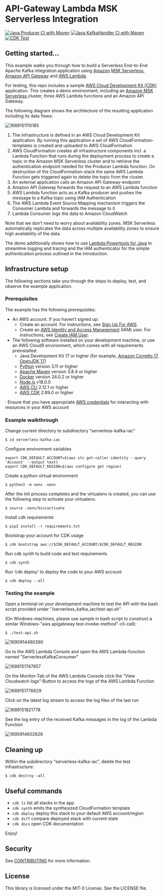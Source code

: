 # API-Gateway Lambda MSK Serverless Integration

[![Java Producer CI with Maven](https://github.com/aws-samples/apigateway-lambda-msk-serverless-integration/actions/workflows/maven-producer.yml/badge.svg)](https://github.com/aws-samples/serverless-kafka-producer/actions/workflows/maven-producer.yml) [![Java KafkaHandler CI with Maven](https://github.com/aws-samples/apigateway-lambda-msk-serverless-integration/actions/workflows/maven-handler.yml/badge.svg)](https://github.com/aws-samples/serverless-kafka-producer/actions/workflows/maven-handler.yml) [![CDK Test](https://github.com/aws-samples/apigateway-lambda-msk-serverless-integration/actions/workflows/cdk-test.yml/badge.svg)](https://github.com/aws-samples/serverless-kafka-producer/actions/workflows/cdk-test.yml)

## Getting started...


This example walks you through how to build a Serverless End-to-End Apache Kafka integration application using [Amazon](https://docs.aws.amazon.com/msk/latest/developerguide/serverless.html) [MSK Serverless](https://docs.aws.amazon.com/msk/latest/developerguide/serverless.html), [Amazon API Gateway](https://aws.amazon.com/api-gateway/) and [AWS Lambda](https://aws.amazon.com/lambda/).

For testing, this repo includes a sample [AWS Cloud Development Kit (CDK)](https://docs.aws.amazon.com/cdk/v2/guide/home.html) application. This creates a demo environment, including an [Amazon MSK Serverless ](https://docs.aws.amazon.com/msk/latest/developerguide/serverless.html)cluster, three AWS Lambda functions and an Amazon API Gateway.

The following diagram shows the architecture of the resulting application including its data flows:

![1689151110185](image/README/1689151110185.png)

1. The infrastructure is defined in an AWS Cloud Development Kit application. By running this application a set of AWS CloudFormation-templates is created and uploaded to AWS CloudFormation
2. AWS CloudFormation creates all infrastructure components incl. a Lambda Function that runs during the deployment process to create a topic in the Amazon MSK Serverless cluster and to retrieve the authentication endpoint needed for the Producer Lambda function. On destruction of the CloudFormation-stack the same AWS Lambda Function gets triggered again to delete the topic from the cluster.
3. An external application calls an Amazon API Gateway-endpoint
4. Amazon API Gateway forwards the request to an AWS Lambda function
5. AWS Lambda function acts as a Kafka producer and pushes the message to a Kafka topic using IAM Authentication
6. The AWS Lambda Event Source Mapping mechanism triggers the Consumer Lambda and forwards the message to it.
7. Lambda Consumer logs the data to Amazon CloudWatch

Note that we don’t need to worry about availability zones. MSK Serverless automatically replicates the data across multiple availability zones to ensure high availability of the data.

The demo additionally shows how to use [Lambda Powertools for Java](https://awslabs.github.io/aws-lambda-powertools-java/) to streamline logging and tracing and the IAM authenticator for the simple authentication process outlined in the introduction.

## Infrastructure setup

The following sections take you through the steps to deploy, test, and observe the example application.

### Prerequisites

The example has the following prerequisites:

* An AWS account. If you haven’t signed up:
  * Create an account. For instructions, see [Sign Up For AWS](https://lakeformation.aworkshop.io/30-prerequisite/301-sign-up-aws.html).
  * Create an [AWS Identity and Access Management](http://aws.amazon.com/iam) (IAM) user. For instructions, see [Create IAM User](https://lakeformation.aworkshop.io/30-prerequisite/302-create-iam-account.html).
* The following software installed on your development machine, or use an AWS Cloud9 environment,
  which comes with all requirements preinstalled:
  * Java Development Kit 17 or higher (for example, [Amazon Corretto 17](https://docs.aws.amazon.com/corretto/index.html), [OpenJDK 17](https://openjdk.java.net/projects/jdk/17/))
  * [Python](https://www.python.org/) version 3.11 or higher
  * [Apache Maven](https://maven.apache.org/download.cgi) version 3.8.4 or higher
  * [Docker](https://docs.docker.com/get-docker/) version 24.0.2 or higher
  * [Node.js](https://nodejs.org/en/download/) v18.0.0
  * [AWS CLI](https://docs.aws.amazon.com/cli/latest/userguide/cli-chap-install.html) 2.12.1 or higher
  * [AWS CDK](https://docs.aws.amazon.com/cdk/v2/guide/getting_started.html) 2.89.0 or higher

·       Ensure that you have appropriate [AWS credentials](https://docs.aws.amazon.com/cli/latest/userguide/cli-configure-files.html) for interacting with resources in your AWS account

### Example walkthrough

Change current directory to subdirectory “serverless-kafka-iac”

```
$ cd serverless-kafka-iac
```

Configure environment variables

```
export CDK_DEFAULT_ACCOUNT=$(aws sts get-caller-identity --query 'Account' --output text)
export CDK_DEFAULT_REGION=$(aws configure get region)
```

Create a python virtual environment

```
$ python3 -m venv .venv
```

After the init process completes and the virtualenv is created, you can use the following
step to activate your virtualenv.

```
$ source .venv/bin/activate
```

Install cdk requirements

```
$ pip3 install -r requirements.txt
```

Bootstrap your account for CDK usage

```
$ cdk bootstrap aws://$CDK_DEFAULT_ACCOUNT/$CDK_DEFAULT_REGION
```

Run cdk synth to build code and test requirements

```
$ cdk synth
```

Run ‘cdk deploy’ to deploy the code to your AWS account

```
$ cdk deploy --all
```

### Testing the example

Open a terminal on your development machine to test the API with the bash script provided under "/serverless_kafka_iac/test-api.sh"

(On Windows-machines, please use sample in bash script to construct a similar Windows-"aws apigateway test-invoke-method"-cli-call):

```
$ ./test-api.sh
```

![1690914490390](image/README/1690914490390.png)

Go to the AWS Lambda Console and open the AWS Lambda-function named "ServerlessKafkaConsumer"

![1689151747857](image/README/1689151747857.png)

On the Monitor-Tab of the AWS Lambda Console click the “View Cloudwatch logs”-Button to access the logs of the AWS Lambda Function

![1689151776829](image/README/1689151776829.png)

Click on the latest log stream to access the log files of the last run

![1689151821778](image/README/1689151821778.png)

See the log entry of the received Kafka messages in the log of the Lambda Function

![1690914602826](image/README/1690914602826.png)

## Cleaning up

Within the subdirectory “serverless-kafka-iac”, delete the test infrastructure:

```
$ cdk destroy –all 
```

## Useful commands

* `cdk ls`          list all stacks in the app
* `cdk synth`       emits the synthesized CloudFormation template
* `cdk deploy`      deploy this stack to your default AWS account/region
* `cdk diff`        compare deployed stack with current state
* `cdk docs`        open CDK documentation

Enjoy!

## Security

See [CONTRIBUTING](CONTRIBUTING.md#security-issue-notifications) for more information.

## License

This library is licensed under the MIT-0 License. See the LICENSE file.
